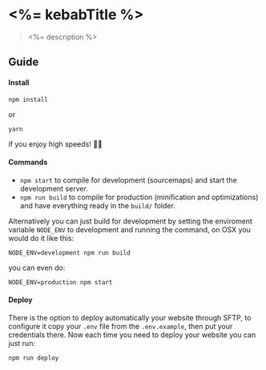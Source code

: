 # <%= kebabTitle %>
> <%= description %>

## Guide

#### Install
```
npm install
```
or
```
yarn
```
if you enjoy high speeds! 🚗💨

#### Commands
- `npm start` to compile for development (sourcemaps) and start the development server.
- `npm run build` to compile for production (minification and optimizations) and have everything ready in the `build/` folder.

Alternatively you can just build for development by setting the enviroment variable `NODE_ENV` to development and running the command, on OSX you would do it like this:
```
NODE_ENV=development npm run build
```
you can even do:
```
NODE_ENV=production npm start
```

#### Deploy
There is the option to deploy automatically your website through SFTP, to configure it copy your `.env` file from the `.env.example`, then put your credentials there. Now each time you need to deploy your website you can just run:
```
npm run deploy
```
